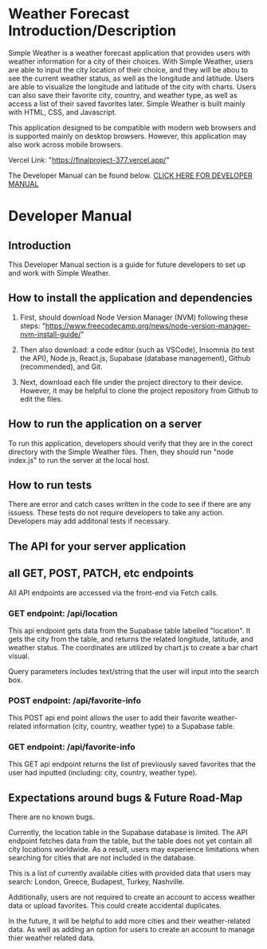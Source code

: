 # Weather Forecast Introduction/Description

Simple Weather is a weather forecast application that provides users with weather information for a city of their choices. With Simple Weather, users are able to input the city location of their choice, and they will be abou to see the current weather status, as well as the longitude and latitude. Users are able to visualize the longitude and latitude of the city with charts. Users can also save their favorite city, country, and weather type, as well as access a list of their saved favorites later. Simple Weather is built mainly with HTML, CSS, and Javascript.

This application designed to be compatible with modern web browsers and is supported mainly on desktop browsers. However, this application may also work across mobile browsers.

Vercel Link: "https://finalproject-377.vercel.app/"

The Developer Manual can be found below.
[CLICK HERE FOR DEVELOPER MANUAL](#developer-manual)



# Developer Manual

## Introduction
This Developer Manual section is a guide for future developers to set up and work with Simple Weather. 

## How to install the application and dependencies 

1. First, should download Node Version Manager (NVM) following these steps: "https://www.freecodecamp.org/news/node-version-manager-nvm-install-guide/"

2. Then also download: a code editor (such as VSCode), Insomnia (to test the API), Node.js, React.js, Supabase (database management), Github (recommended), and Git.

3. Next, download each file under the project directory to their device. However, it may be helpful to clone the project repository from Github to edit the files.


## How to run the application on a server 

To run this application, developers should verify that they are in the corect directory with the Simple Weather files. Then, they should run "node index.js" to run the server at the local host.

## How to run tests

There are error and catch cases written in the code to see if there are any issuess. These tests do not require developers to take any action. Developers may add additonal tests if necessary.


## The API for your server application
## all GET, POST, PATCH, etc endpoints

All API endpoints are accessed via the front-end via Fetch calls.

### GET endpoint: /api/location

This api endpoint gets data from the Supabase table labelled "location". It gets the city from the table, and returns the related longitude, latitude, and weather status. The coordinates are utilized by chart.js to create a bar chart visual.

Query parameters includes text/string that the user will input into the search box.

### POST endpoint: /api/favorite-info
This POST api end point allows the user to add their favorite weather-related information (city, country, weather type) to a Supabase table.

### GET endpoint: /api/favorite-info
This GET api endpoint returns the list of previiously saved favorites that the user had inputted (including: city, country, weather type).


## Expectations around bugs & Future Road-Map

There are no known bugs.

Currently, the location table in the Supabase database is limited. The API endpoint fetches data from the table, but the table does not yet contain all city locations worldwide. As a result, users may experience limitations when searching for cities that are not included in the database. 

This is a list of currently available cities with provided data that users may search: London, Greece, Budapest, Turkey, Nashville.

Additionally, users are not required to create an account to access weather data or upload favorites. This could create accidental duplicates. 

In the future, it will be helpful to add more cities and their weather-related data. As well as adding an option for users to create an account to manage thier weather related data.

